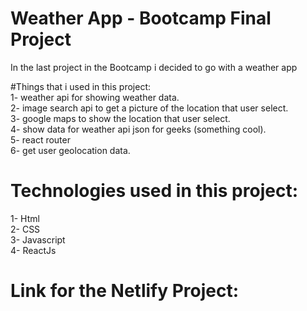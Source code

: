 # Weather App - Bootcamp Final Project
In the last project in the Bootcamp i decided to go with a weather app <br />

#Things that i used in this project: <br />
1- weather api for showing weather data. <br />
2- image search api to get a picture of the location that user select.<br />
3- google maps to show the location that user select.<br />
4- show data for weather api json for geeks (something cool).<br />
5- react router <br />
6- get user geolocation data.<br />


# Technologies used in this project:<br />
1- Html <br />
2- CSS <br />
3- Javascript<br />
4- ReactJs<br />


# Link for the Netlify Project:<br />

